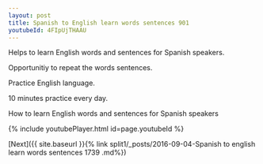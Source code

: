 ```yaml
---
layout: post
title: Spanish to English learn words sentences 901 
youtubeId: 4FIpUjTHAAU
---
```

 
 
Helps to learn English words and sentences for Spanish speakers.

Opportunitiy to repeat the words sentences. 

Practice English language. 
 
10 minutes practice every day. 
 
How to learn English words and sentences for Spanish speakers 
 
{% include youtubePlayer.html id=page.youtubeId %}
 
 
[Next]({{ site.baseurl }}{% link  split1/_posts/2016-09-04-Spanish to english learn words sentences 1739 .md%})
 
